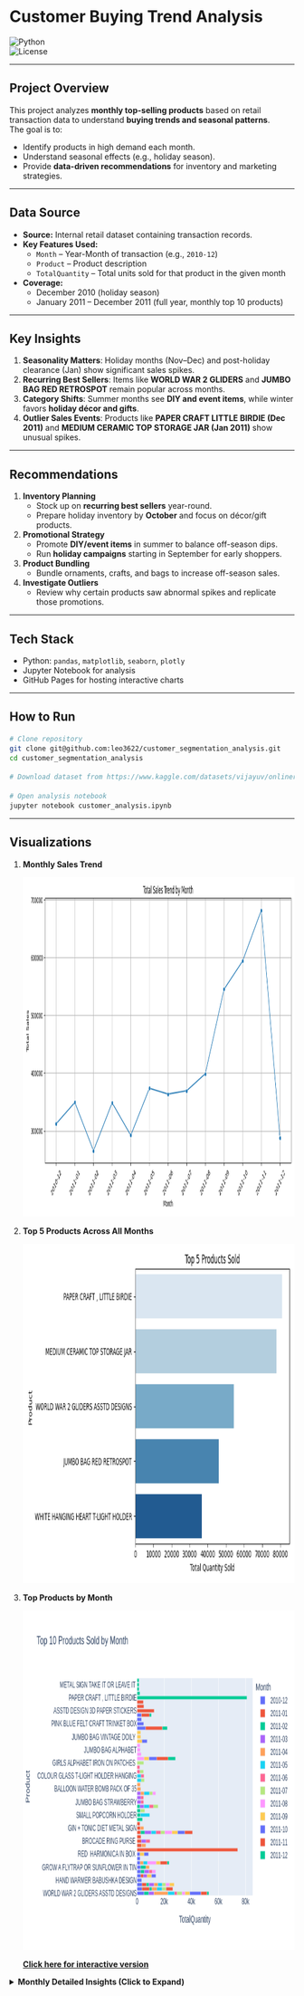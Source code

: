 # Customer Buying Trend Analysis  
![Python](https://img.shields.io/badge/Python-3.10-blue)  
![License](https://img.shields.io/badge/license-MIT-green)

---

## Project Overview
This project analyzes **monthly top-selling products** based on retail transaction data to understand **buying trends and seasonal patterns**.  
The goal is to:
- Identify products in high demand each month.
- Understand seasonal effects (e.g., holiday season).
- Provide **data-driven recommendations** for inventory and marketing strategies.

---

## Data Source
- **Source:** Internal retail dataset containing transaction records.
- **Key Features Used:**
  - `Month` – Year-Month of transaction (e.g., `2010-12`)
  - `Product` – Product description
  - `TotalQuantity` – Total units sold for that product in the given month
- **Coverage:**
  - December 2010 (holiday season)
  - January 2011 – December 2011 (full year, monthly top 10 products)

---

## Key Insights
1. **Seasonality Matters**: Holiday months (Nov–Dec) and post-holiday clearance (Jan) show significant sales spikes.
2. **Recurring Best Sellers**: Items like **WORLD WAR 2 GLIDERS** and **JUMBO BAG RED RETROSPOT** remain popular across months.
3. **Category Shifts**: Summer months see **DIY and event items**, while winter favors **holiday décor and gifts**.
4. **Outlier Sales Events**: Products like **PAPER CRAFT LITTLE BIRDIE (Dec 2011)** and **MEDIUM CERAMIC TOP STORAGE JAR (Jan 2011)** show unusual spikes.

---

## Recommendations
1. **Inventory Planning**
   - Stock up on **recurring best sellers** year-round.
   - Prepare holiday inventory by **October** and focus on décor/gift products.
2. **Promotional Strategy**
   - Promote **DIY/event items** in summer to balance off-season dips.
   - Run **holiday campaigns** starting in September for early shoppers.
3. **Product Bundling**
   - Bundle ornaments, crafts, and bags to increase off-season sales.
4. **Investigate Outliers**
   - Review why certain products saw abnormal spikes and replicate those promotions.

---

## Tech Stack
- Python: `pandas`, `matplotlib`, `seaborn`, `plotly`
- Jupyter Notebook for analysis
- GitHub Pages for hosting interactive charts

---

## How to Run
```bash
# Clone repository
git clone git@github.com:leo3622/customer_segmentation_analysis.git
cd customer_segmentation_analysis

# Download dataset from https://www.kaggle.com/datasets/vijayuv/onlineretail/data and place in `data/` folder

# Open analysis notebook
jupyter notebook customer_analysis.ipynb
```

---

## Visualizations
1. **Monthly Sales Trend**

    <img src="imgs/monthly_sales_trend.png" alt="Monthly Sales Trend" width="800" height="600">

2. **Top 5 Products Across All Months**

    <img src="imgs/top_5_products.png" alt="Top 5 Products" width="800" height="600">

3. **Top Products by Month**

    <img src="imgs/top_products_by_month.png" alt="Top Products by Month" width="800" height="600">

    [**Click here for interactive version**](https://leo3622.github.io/customer_segmentation_analysis/imgs/top_products_by_month.html)

<details> <summary><b>Monthly Detailed Insights (Click to Expand)</b></summary>

**December 2010**
- **Top Products**
    - WORLD WAR 2 GLIDERS ASSTD DESIGNS (5,139)
    - WHITE HANGING HEART T-LIGHT HOLDER (3,611)
    - PACK OF 72 RETROSPOT CAKE CASES (3,572)
- **Observation:** Strong focus on gift items, home décor, and small accessories driven by holiday shopping.

 **January 2011**
- **Top Products**
    - MEDIUM CERAMIC TOP STORAGE JAR (74,215) (massive outlier)
    - WHITE HANGING HEART T-LIGHT HOLDER (5,467)
    - PACK OF 72 RETROSPOT CAKE CASES (3,329)

- **Observation:** Likely post-holiday restocking or clearance event driving unusually high sales.

 **February 2011**
- **Top Products**
    - EMPIRE DESIGN ROSETTE (3,986)
    - GROW A FLYTRAP OR SUNFLOWER IN TIN (3,795)

- **Observation:** Lower sales compared to January. Focus shifted toward gardening and novelty items, indicating seasonal transition.

 **March 2011**
- **Top Products**
    - JUMBO BAG RED RETROSPOT (4,924)
    - WORLD WAR 2 GLIDERS ASSTD DESIGNS (3,888)

- **Observation:** Bags, crafts, and novelty products became popular; early spring purchases increased activity.

 **April 2011**
- **Top Products**
    - WORLD WAR 2 GLIDERS ASSTD DESIGNS (10,224) (huge increase)
    - WHITE HANGING HEART T-LIGHT HOLDER (3,725)

- **Observation:** A noticeable spike in glider sales (possible promotion or seasonal toy demand).

 **May 2011**
- **Top Products**
    - SMALL POPCORN HOLDER (6,738)
    - WORLD WAR 2 GLIDERS ASSTD DESIGNS (4,944)

- **Observation:** Event and party supplies performed well, suggesting summer event prep.

 **June 2011**
- **Top Products**
    - JUMBO BAG RED RETROSPOT (3,529)
    - ASSORTED COLOURS SILK FAN (3,096)

- **Observation:** Slightly lower volumes overall, with demand shifting toward practical and gift items.

 **July 2011**
- **Top Products**
    - GIRLS ALPHABET IRON ON PATCHES (4,896)
    - WORLD WAR 2 GLIDERS ASSTD DESIGNS (3,600)

- **Observation:** Craft and customization items were strong, aligning with summer DIY activity.

 **August 2011**
- **Top Products**
    - ASSORTED COLOUR BIRD ORNAMENT (6,425)
    - JUMBO BAG RED RETROSPOT (5,278)

- **Observation:** Home décor and ornamental items drove sales, likely home refresh season purchases.

 **September 2011**
- **Top Products**
    - JUMBO BAG RED RETROSPOT (4,177)
    - 60 CAKE CASES VINTAGE CHRISTMAS (3,669)

- **Observation:** Early holiday baking products started to trend, indicating early Christmas preparation.

 **October 2011**
- **Top Products**
    - WORLD WAR 2 GLIDERS ASSTD DESIGNS (8,174)
    - RABBIT NIGHT LIGHT (6,249)

- **Observation:** Pre-holiday buildup begins, gift items and home lighting surge.

 **November 2011**
- **Top Products**
    - ASSTD DESIGN 3D PAPER STICKERS (12,551)
    - RABBIT NIGHT LIGHT (12,393)

- **Observation:** Holiday decorating items and lighting dominate; clear holiday preparation behavior.

 **December 2011**
- **Top Products**
    - PAPER CRAFT, LITTLE BIRDIE (80,995) (massive outlier)
    - POPCORN HOLDER (5,362)

- **Observation:** Heavy holiday crafting and DIY decoration activity. The spike in PAPER CRAFT LITTLE BIRDIE likely reflects a single product promotion or bulk sale.
</details>